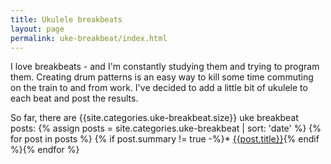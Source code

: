 ```yaml
---
title: Ukulele breakbeats
layout: page
permalink: uke-breakbeat/index.html
---
```

I love breakbeats - and I'm constantly studying them and trying to program them. Creating drum patterns is an easy way to kill some time commuting on the train to and from work. I've decided to add a little bit of ukulele to each beat and post the results.

So far, there are {{site.categories.uke-breakbeat.size}} uke breakbeat posts:
{% assign posts = site.categories.uke-breakbeat | sort: 'date' %}
{% for post in posts %}
{% if post.summary != true -%}* [{{post.title}}]({{post.url}}){% endif %}{% endfor %}

